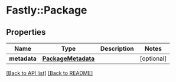 # Fastly::Package

## Properties

| Name | Type | Description | Notes |
| ---- | ---- | ----------- | ----- |
| **metadata** | [**PackageMetadata**](PackageMetadata.md) |  | [optional] |

[[Back to API list]](../../README.md#endpoints) [[Back to README]](../../README.md)

